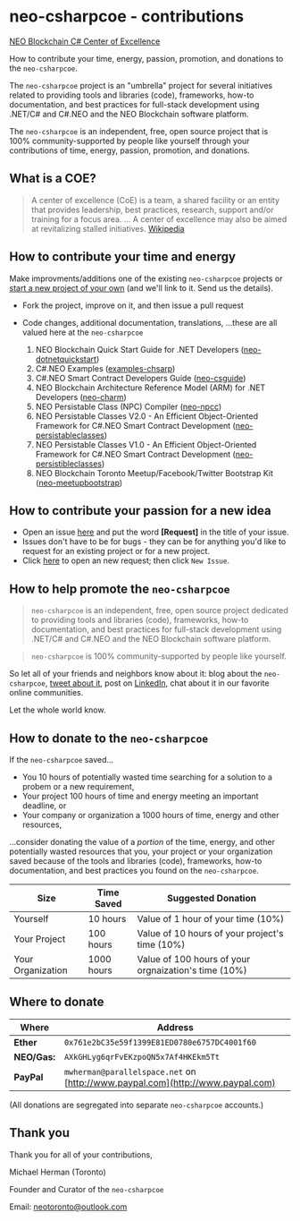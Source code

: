 # neo-csharpcoe - contributions

[NEO Blockchain C# Center of Excellence](https://github.com/mwherman2000/neo-csharpcoe/blob/master/README.md)

How to contribute your time, energy, passion, promotion, and donations to the `neo-csharpcoe`.

The `neo-csharpcoe` project is an "umbrella" project for several initiatives related to providing tools and libraries (code), frameworks, how-to documentation, and best practices for full-stack development using .NET/C# and C#.NEO and the NEO Blockchain software platform.

The `neo-csharpcoe` is an independent, free, open source project that is 100% community-supported by people like yourself through your contributions of time, energy, passion, promotion, and donations.

## What is a COE?

>A center of excellence (CoE) is a team, a shared facility or an entity that provides leadership, best practices, research, support and/or training for a focus area. ... A center of excellence may also be aimed at revitalizing stalled initiatives. [Wikipedia](https://en.wikipedia.org/wiki/Center_of_excellence)

## How to contribute your time and energy

Make improvments/additions one of the existing `neo-csharpcoe` projects or [start a new project of your own](https://github.com/new) (and we'll link to it. Send us the details).

* Fork the project, improve on it, and then issue a pull request
* Code changes, additional documentation, translations, ...these are all valued here at the `neo-csharpcoe`

    1. NEO Blockchain Quick Start Guide for .NET Developers ([neo-dotnetquickstart](https://github.com/mwherman2000/neo-dotnetquickstart))
    2. C#.NEO Examples ([examples-chsarp](https://github.com/mwherman2000/examples-csharp))
    3. C#.NEO Smart Contract Developers Guide ([neo-csguide](https://github.com/mwherman2000/neo-csguide))
    4. NEO Blockchain Architecture Reference Model (ARM) for .NET Developers ([neo-charm](https://github.com/mwherman2000/neo-charm))
    5. NEO Persistable Class (NPC) Compiler ([neo-npcc](https://github.com/mwherman2000/neo-npcc))
    6. NEO Persistable Classes V2.0 - An Efficient Object-Oriented Framework for C#.NEO Smart Contract Development ([neo-persistableclasses](https://github.com/mwherman2000/neo-persistableclasses))
    7. NEO Persistable Classes V1.0 - An Efficient Object-Oriented Framework for C#.NEO Smart Contract Development ([neo-persistibleclasses](https://github.com/mwherman2000/neo-persistibleclasses))
    8. NEO Blockchain Toronto Meetup/Facebook/Twitter Bootstrap Kit ([neo-meetupbootstrap](https://github.com/mwherman2000/neo-meetupbootstrap))

## How to contribute your passion for a new idea

* Open an issue [here](https://github.com/mwherman2000/neo-csharpcoe/issues) and put the word **[Request]** in the title of your issue.
* Issues don't have to be for bugs - they can be for anything you'd like to request for an existing project or for a new project.
* Click [here](https://github.com/mwherman2000/neo-csharpcoe/issues) to open an new request; then click `New Issue`.

## How to help promote the `neo-csharpcoe`

> `neo-csharpcoe` is an independent, free, open source project dedicated to providing tools and libraries (code), frameworks, how-to documentation, and best practices for full-stack development using .NET/C# and C#.NEO and the NEO Blockchain software platform.

> `neo-csharpcoe` is 100% community-supported by people like yourself.

So let all of your friends and neighbors know about it: blog about the `neo-csharpcoe`, [tweet about it](http://www.twitter.com), post on [LinkedIn](http://linkedin.com), chat about it in our favorite online communities.

Let the whole world know.

## How to donate to the `neo-csharpcoe`

If the `neo-csharpcoe` saved...
* You 10 hours of potentially wasted time searching for a solution to a probem or a new requirement,
* Your project 100 hours of time and energy meeting an important deadline, or
* Your company or organization a 1000 hours of time, energy and other resources,

...consider donating the value of a *portion* of the time, energy, and other potentially wasted resources that you, your project or your organization saved because of the tools and libraries (code), frameworks, how-to documentation, and best practices you found on the `neo-csharpcoe`.

| Size | Time Saved | Suggested Donation |
| ---- | ---------- | ------------------ |
| Yourself | 10 hours | Value of 1 hour of your time (10%) |
| Your Project | 100 hours | Value of 10 hours of your project's time (10%) |
| Your Organization | 1000 hours | Value of 100 hours of your orgnaization's time (10%) |

## Where to donate

| Where | Address |
| ----- | ------- |
|**Ether** | `0x761e2bC35e59f1399E81ED0780e6757DC4001f60` |
| **NEO/Gas:** | `AXkGHLyg6qrFvEKzpoQN5x7Af4HKEkm5Tt` |
| **PayPal** | `mwherman@parallelspace.net` on [http://www.paypal.com](http://www.paypal.com)|

(All donations are segregated into separate `neo-csharpcoe` accounts.)

## Thank you

Thank you for all of your contributions,

Michael Herman (Toronto)

Founder and Curator of the `neo-csharpcoe`

Email: [neotoronto@outlook.com](mailto:neotoronto@outlook.com)
